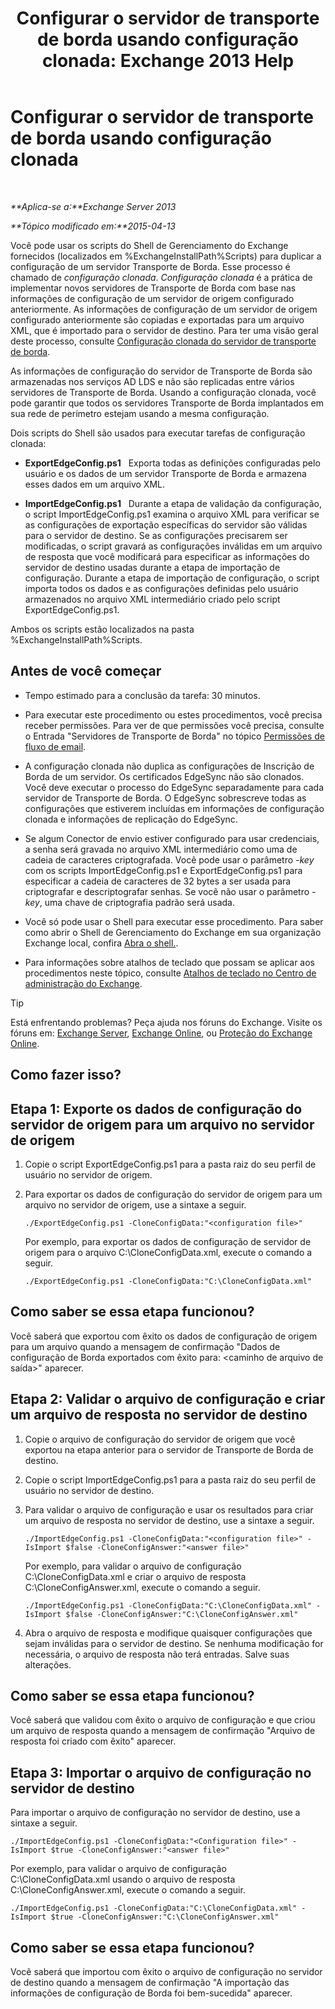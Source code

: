 ﻿---
title: 'Configurar o servidor de transporte de borda usando configuração clonada: Exchange 2013 Help'
TOCTitle: Configurar o servidor de transporte de borda usando configuração clonada
ms:assetid: 0bbc83e3-e5e8-4480-a8a6-15f035360856
ms:mtpsurl: https://technet.microsoft.com/pt-br/library/Aa996008(v=EXCHG.150)
ms:contentKeyID: 61183345
ms.date: 05/22/2018
mtps_version: v=EXCHG.150
ms.translationtype: MT
---

# Configurar o servidor de transporte de borda usando configuração clonada

 

_**Aplica-se a:**Exchange Server 2013_

_**Tópico modificado em:**2015-04-13_

Você pode usar os scripts do Shell de Gerenciamento do Exchange fornecidos (localizados em %ExchangeInstallPath%Scripts) para duplicar a configuração de um servidor Transporte de Borda. Esse processo é chamado de *configuração clonada*. *Configuração clonada* é a prática de implementar novos servidores de Transporte de Borda com base nas informações de configuração de um servidor de origem configurado anteriormente. As informações de configuração de um servidor de origem configurado anteriormente são copiadas e exportadas para um arquivo XML, que é importado para o servidor de destino. Para ter uma visão geral deste processo, consulte [Configuração clonada do servidor de transporte de borda](edge-transport-server-cloned-configuration-exchange-2013-help.md).

As informações de configuração do servidor de Transporte de Borda são armazenadas nos serviços AD LDS e não são replicadas entre vários servidores de Transporte de Borda. Usando a configuração clonada, você pode garantir que todos os servidores Transporte de Borda implantados em sua rede de perímetro estejam usando a mesma configuração.

Dois scripts do Shell são usados para executar tarefas de configuração clonada:

  - **ExportEdgeConfig.ps1**   Exporta todas as definições configuradas pelo usuário e os dados de um servidor Transporte de Borda e armazena esses dados em um arquivo XML.

  - **ImportEdgeConfig.ps1**   Durante a etapa de validação da configuração, o script ImportEdgeConfig.ps1 examina o arquivo XML para verificar se as configurações de exportação específicas do servidor são válidas para o servidor de destino. Se as configurações precisarem ser modificadas, o script gravará as configurações inválidas em um arquivo de resposta que você modificará para especificar as informações do servidor de destino usadas durante a etapa de importação de configuração. Durante a etapa de importação de configuração, o script importa todos os dados e as configurações definidas pelo usuário armazenados no arquivo XML intermediário criado pelo script ExportEdgeConfig.ps1.

Ambos os scripts estão localizados na pasta %ExchangeInstallPath%Scripts.

## Antes de você começar

  - Tempo estimado para a conclusão da tarefa: 30 minutos.

  - Para executar este procedimento ou estes procedimentos, você precisa receber permissões. Para ver de que permissões você precisa, consulte o Entrada "Servidores de Transporte de Borda" no tópico [Permissões de fluxo de email](mail-flow-permissions-exchange-2013-help.md).

  - A configuração clonada não duplica as configurações de Inscrição de Borda de um servidor. Os certificados EdgeSync não são clonados. Você deve executar o processo do EdgeSync separadamente para cada servidor de Transporte de Borda. O EdgeSync sobrescreve todas as configurações que estiverem incluídas em informações de configuração clonada e informações de replicação do EdgeSync.

  - Se algum Conector de envio estiver configurado para usar credenciais, a senha será gravada no arquivo XML intermediário como uma de cadeia de caracteres criptografada. Você pode usar o parâmetro *-key* com os scripts ImportEdgeConfig.ps1 e ExportEdgeConfig.ps1 para especificar a cadeia de caracteres de 32 bytes a ser usada para criptografar e descriptografar senhas. Se você não usar o parâmetro *-key*, uma chave de criptografia padrão será usada.

  - Você só pode usar o Shell para executar esse procedimento. Para saber como abrir o Shell de Gerenciamento do Exchange em sua organização Exchange local, confira [Abra o shell.](https://technet.microsoft.com/pt-br/library/dd638134\(v=exchg.150\)).

  - Para informações sobre atalhos de teclado que possam se aplicar aos procedimentos neste tópico, consulte [Atalhos de teclado no Centro de administração do Exchange](keyboard-shortcuts-in-the-exchange-admin-center-exchange-online-protection-help.md).


> [!TIP]
> Está enfrentando problemas? Peça ajuda nos fóruns do Exchange. Visite os fóruns em: <A href="https://go.microsoft.com/fwlink/p/?linkid=60612">Exchange Server</A>, <A href="https://go.microsoft.com/fwlink/p/?linkid=267542">Exchange Online</A>, ou <A href="https://go.microsoft.com/fwlink/p/?linkid=285351">Proteção do Exchange Online</A>.



## Como fazer isso?

## Etapa 1: Exporte os dados de configuração do servidor de origem para um arquivo no servidor de origem

1.  Copie o script ExportEdgeConfig.ps1 para a pasta raiz do seu perfil de usuário no servidor de origem.

2.  Para exportar os dados de configuração do servidor de origem para um arquivo no servidor de origem, use a sintaxe a seguir.
    
        ./ExportEdgeConfig.ps1 -CloneConfigData:"<configuration file>"
    
    Por exemplo, para exportar os dados de configuração de servidor de origem para o arquivo C:\\CloneConfigData.xml, execute o comando a seguir.
    
        ./ExportEdgeConfig.ps1 -CloneConfigData:"C:\CloneConfigData.xml"

## Como saber se essa etapa funcionou?

Você saberá que exportou com êxito os dados de configuração de origem para um arquivo quando a mensagem de confirmação "Dados de configuração de Borda exportados com êxito para: \<caminho de arquivo de saída\>" aparecer.

## Etapa 2: Validar o arquivo de configuração e criar um arquivo de resposta no servidor de destino

1.  Copie o arquivo de configuração do servidor de origem que você exportou na etapa anterior para o servidor de Transporte de Borda de destino.

2.  Copie o script ImportEdgeConfig.ps1 para a pasta raiz do seu perfil de usuário no servidor de destino.

3.  Para validar o arquivo de configuração e usar os resultados para criar um arquivo de resposta no servidor de destino, use a sintaxe a seguir.
    
        ./ImportEdgeConfig.ps1 -CloneConfigData:"<configuration file>" -IsImport $false -CloneConfigAnswer:"<answer file>"
    
    Por exemplo, para validar o arquivo de configuração C:\\CloneConfigData.xml e criar o arquivo de resposta C:\\CloneConfigAnswer.xml, execute o comando a seguir.
    
        ./ImportEdgeConfig.ps1 -CloneConfigData:"C:\CloneConfigData.xml" -IsImport $false -CloneConfigAnswer:"C:\CloneConfigAnswer.xml"

4.  Abra o arquivo de resposta e modifique quaisquer configurações que sejam inválidas para o servidor de destino. Se nenhuma modificação for necessária, o arquivo de resposta não terá entradas. Salve suas alterações.

## Como saber se essa etapa funcionou?

Você saberá que validou com êxito o arquivo de configuração e que criou um arquivo de resposta quando a mensagem de confirmação "Arquivo de resposta foi criado com êxito" aparecer.

## Etapa 3: Importar o arquivo de configuração no servidor de destino

Para importar o arquivo de configuração no servidor de destino, use a sintaxe a seguir.

    ./ImportEdgeConfig.ps1 -CloneConfigData:"<Configuration file>" -IsImport $true -CloneConfigAnswer:"<answer file>"

Por exemplo, para validar o arquivo de configuração C:\\CloneConfigData.xml usando o arquivo de resposta C:\\CloneConfigAnswer.xml, execute o comando a seguir.

    ./ImportEdgeConfig.ps1 -CloneConfigData:"C:\CloneConfigData.xml" -IsImport $true -CloneConfigAnswer:"C:\CloneConfigAnswer.xml"

## Como saber se essa etapa funcionou?

Você saberá que importou com êxito o arquivo de configuração no servidor de destino quando a mensagem de confirmação "A importação das informações de configuração de Borda foi bem-sucedida" aparecer.

